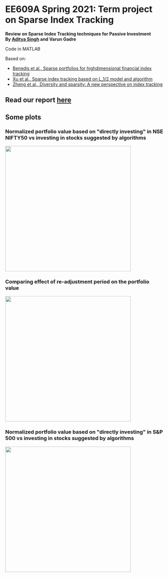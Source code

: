 # EE609A Spring 2021: Term project on Sparse Index Tracking
**Review on Sparse Index Tracking techniques for Passive Investment**\
**By [Aditya Singh](https://github.com/adityajaas) and Varun Gadre**

Code in MATLAB

Based on:
 - [Benedis et al., Sparse portfolios for highdimensional financial index tracking](http://ieeexplore.ieee.org/abstract/document/8064704/)
 - [Xu et al., Sparse index tracking based on L_1/2 model and algorithm](https://arxiv.org/abs/1506.05867)
 - [Zheng et al., Diversity and sparsity: A new perspective on index tracking](https://doi.org/10.1109/ICASSP40776.2020.9053677)

## Read our report [here](https://github.com/adityajaas/EE609A_Sparse_Index_Tracking/blob/main/EE609A_Final_Report_2020_21_II.pdf)
## Some plots
### Normalized portfolio value based on "directly investing" in NSE NIFTY50 vs investing in stocks suggested by algorithms
<img src="https://user-images.githubusercontent.com/45726064/119136409-3f338d00-ba5d-11eb-909a-f1a42690495e.png" width="400">

### Comparing effect of re-adjustment period on the portfolio value
<img src="https://user-images.githubusercontent.com/45726064/119136432-465a9b00-ba5d-11eb-9fa4-d950312e1d41.png" width="400">

### Normalized portfolio value based on "directly investing" in S&P 500 vs investing in stocks suggested by algorithms
<img src="https://user-images.githubusercontent.com/45726064/119136425-43f84100-ba5d-11eb-8f8d-aa02449dbac0.png" width="400">
